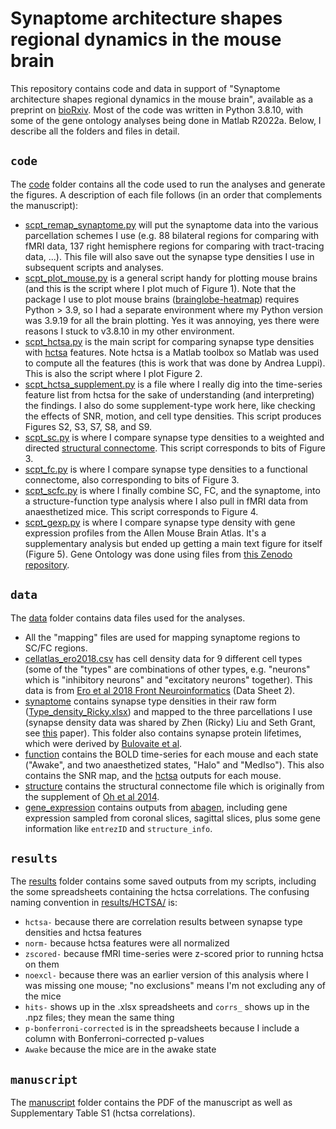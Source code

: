 # Synaptome architecture shapes regional dynamics in the mouse brain
This repository contains code and data in support of "Synaptome architecture shapes regional dynamics in the mouse brain", available as a preprint on [bioRxiv](https://doi.org/10.1101/2025.01.24.634803).
Most of the code was written in Python 3.8.10, with some of the gene ontology analyses being done in Matlab R2022a.
Below, I describe all the folders and files in detail.

## `code`
The [code](code/) folder contains all the code used to run the analyses and generate the figures.
A description of each file follows (in an order that complements the manuscript):
- [scpt_remap_synaptome.py](code/scpt_remap_synaptome.py) will put the synaptome data into the various parcellation schemes I use (e.g. 88 bilateral regions for comparing with fMRI data, 137 right hemisphere regions for comparing with tract-tracing data, ...). This file will also save out the synapse type densities I use in subsequent scripts and analyses.
- [scpt_plot_mouse.py](code/scpt_plot_mouse.py) is a general script handy for plotting mouse brains (and this is the script where I plot much of Figure 1). Note that the package I use to plot mouse brains ([brainglobe-heatmap](https://github.com/brainglobe/brainglobe-heatmap)) requires Python > 3.9, so I had a separate environment where my Python version was 3.9.19 for all the brain plotting. Yes it was annoying, yes there were reasons I stuck to v3.8.10 in my other environment.
- [scpt_hctsa.py](code/scpt_hctsa.py) is the main script for comparing synapse type densities with [hctsa](https://github.com/benfulcher/hctsa) features. Note hctsa is a Matlab toolbox so Matlab was used to compute all the features (this is work that was done by Andrea Luppi). This is also the script where I plot Figure 2.
- [scpt_hctsa_supplement.py](code/scpt_hctsa_supplement.py) is a file where I really dig into the time-series feature list from hctsa for the sake of understanding (and interpreting) the findings. I also do some supplement-type work here, like checking the effects of SNR, motion, and cell type densities. This script produces Figures S2, S3, S7, S8, and S9.
- [scpt_sc.py](code/scpt_sc.py) is where I compare synapse type densities to a weighted and directed [structural connectome](https://www.nature.com/articles/nature13186). This script corresponds to bits of Figure 3.
- [scpt_fc.py](code/scpt_fc.py) is where I compare synapse type densities to a functional connectome, also corresponding to bits of Figure 3.
- [scpt_scfc.py](code/scpt_scfc.py) is where I finally combine SC, FC, and the synaptome, into a structure-function type analysis where I also pull in fMRI data from anaesthetized mice. This script corresponds to Figure 4.
- [scpt_gexp.py](code/scpt_gexp.py) is where I compare synapse type density with gene expression profiles from the Allen Mouse Brain Atlas. It's a supplementary analysis but ended up getting a main text figure for itself (Figure 5). Gene Ontology was done using files from [this Zenodo repository](https://zenodo.org/records/4460714).

## `data`
The [data](data/) folder contains data files used for the analyses.

- All the "mapping" files are used for mapping synaptome regions to SC/FC regions.
- [cellatlas_ero2018.csv](data/cellatlas_ero2018.csv) has cell density data for 9 different cell types (some of the "types" are combinations of other types, e.g. "neurons" which is "inhibitory neurons" and "excitatory neurons" together). This data is from [Ero et al 2018 Front Neuroinformatics](https://doi.org/10.3389/fninf.2018.00084) (Data Sheet 2).
- [synaptome](data/synaptome/) contains synapse type densities in their raw form ([Type_density_Ricky.xlsx](data/mouse_liu2018/Type_density_Ricky.xlsx)) and mapped to the three parcellations I use (synapse density data was shared by Zhen (Ricky) Liu and Seth Grant, see [this](https://doi.org/10.1016/j.neuron.2018.07.007) paper). This folder also contains synapse protein lifetimes, which were derived by [Bulovaite et al](https://doi.org/10.1016/j.neuron.2022.09.009).
- [function](data/function/Gozzi/) contains the BOLD time-series for each mouse and each state ("Awake", and two anaesthetized states, "Halo" and "MedIso"). This also contains the SNR map, and the [hctsa](data/function/Gozzi/HCTSA/) outputs for each mouse.
- [structure](data/structure/) contains the structural connectome file which is originally from the supplement of [Oh et al 2014](https://www.nature.com/articles/nature13186).
- [gene_expression](data/gene_expression/) contains outputs from [abagen](https://abagen.readthedocs.io/en/stable/), including gene expression sampled from coronal slices, sagittal slices, plus some gene information like `entrezID` and `structure_info`.

## `results`
The [results](results/) folder contains some saved outputs from my scripts, including the some spreadsheets containing the hctsa correlations.
The confusing naming convention in [results/HCTSA/](results/HCTSA/) is:

- `hctsa-` because there are correlation results between synapse type densities and hctsa features
- `norm-` because hctsa features were all normalized
- `zscored-` because fMRI time-series were z-scored prior to running hctsa on them
- `noexcl-` because there was an earlier version of this analysis where I was missing one mouse; "no exclusions" means I'm not excluding any of the mice
- `hits-` shows up in the .xlsx spreadsheets and `corrs_` shows up in the .npz files; they mean the same thing
- `p-bonferroni-corrected` is in the spreadsheets because I include a column with Bonferroni-corrected p-values
- `Awake` because the mice are in the awake state

## `manuscript`
The [manuscript](manuscript/) folder contains the PDF of the manuscript as well as Supplementary Table S1 (hctsa correlations).
